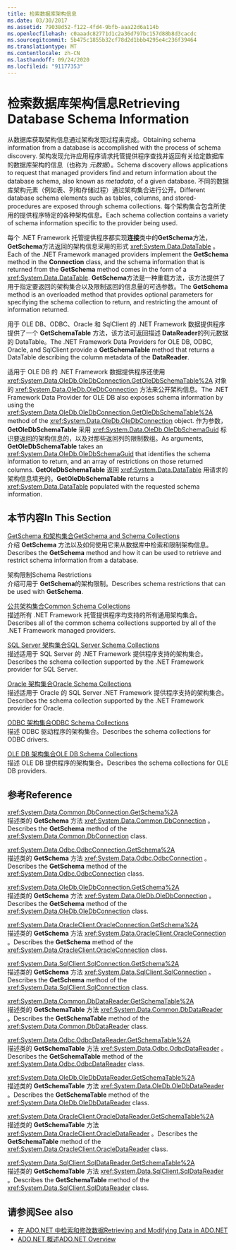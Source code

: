 ```yaml
---
title: 检索数据库架构信息
ms.date: 03/30/2017
ms.assetid: 79038d52-f122-4fd4-9bfb-aaa22d6a114b
ms.openlocfilehash: c0aaadc82771d1c2a36d797bc157d88b8d3cacdc
ms.sourcegitcommit: 5b475c1855b32cf78d2d1bbb4295e4c236f39464
ms.translationtype: MT
ms.contentlocale: zh-CN
ms.lasthandoff: 09/24/2020
ms.locfileid: "91177353"
---
```

# <a name="retrieving-database-schema-information"></a><span data-ttu-id="f9bd4-102">检索数据库架构信息</span><span class="sxs-lookup"><span data-stu-id="f9bd4-102">Retrieving Database Schema Information</span></span>

<span data-ttu-id="f9bd4-103">从数据库获取架构信息通过架构发现过程来完成。</span><span class="sxs-lookup"><span data-stu-id="f9bd4-103">Obtaining schema information from a database is accomplished with the process of schema discovery.</span></span> <span data-ttu-id="f9bd4-104">架构发现允许应用程序请求托管提供程序查找并返回有关给定数据库的数据库架构的信息（也称为 *元数据*）。</span><span class="sxs-lookup"><span data-stu-id="f9bd4-104">Schema discovery allows applications to request that managed providers find and return information about the database schema, also known as *metadata*, of a given database.</span></span> <span data-ttu-id="f9bd4-105">不同的数据库架构元素（例如表、列和存储过程）通过架构集合进行公开。</span><span class="sxs-lookup"><span data-stu-id="f9bd4-105">Different database schema elements such as tables, columns, and stored-procedures are exposed through schema collections.</span></span> <span data-ttu-id="f9bd4-106">每个架构集合包含所使用的提供程序特定的各种架构信息。</span><span class="sxs-lookup"><span data-stu-id="f9bd4-106">Each schema collection contains a variety of schema information specific to the provider being used.</span></span>  
  
 <span data-ttu-id="f9bd4-107">每个 .NET Framework 托管提供程序都实现**连接**类中的**GetSchema**方法， **GetSchema**方法返回的架构信息采用的形式 <xref:System.Data.DataTable> 。</span><span class="sxs-lookup"><span data-stu-id="f9bd4-107">Each of the .NET Framework managed providers implement the **GetSchema** method in the **Connection** class, and the schema information that is returned from the **GetSchema** method comes in the form of a <xref:System.Data.DataTable>.</span></span> <span data-ttu-id="f9bd4-108">**GetSchema**方法是一种重载方法，该方法提供了用于指定要返回的架构集合以及限制返回的信息量的可选参数。</span><span class="sxs-lookup"><span data-stu-id="f9bd4-108">The **GetSchema** method is an overloaded method that provides optional parameters for specifying the schema collection to return, and restricting the amount of information returned.</span></span>  
  
 <span data-ttu-id="f9bd4-109">用于 OLE DB、ODBC、Oracle 和 SqlClient 的 .NET Framework 数据提供程序提供了一个 **GetSchemaTable** 方法，该方法可返回描述 **DataReader**的列元数据的 DataTable。</span><span class="sxs-lookup"><span data-stu-id="f9bd4-109">The .NET Framework Data Providers for OLE DB, ODBC, Oracle, and SqlClient provide a **GetSchemaTable** method that returns a DataTable describing the column metadata of the **DataReader**.</span></span>  
  
 <span data-ttu-id="f9bd4-110">适用于 OLE DB 的 .NET Framework 数据提供程序还使用 <xref:System.Data.OleDb.OleDbConnection.GetOleDbSchemaTable%2A> 对象的 <xref:System.Data.OleDb.OleDbConnection> 方法来公开架构信息。</span><span class="sxs-lookup"><span data-stu-id="f9bd4-110">The .NET Framework Data Provider for OLE DB also exposes schema information by using the <xref:System.Data.OleDb.OleDbConnection.GetOleDbSchemaTable%2A> method of the <xref:System.Data.OleDb.OleDbConnection> object.</span></span> <span data-ttu-id="f9bd4-111">作为参数， **GetOleDbSchemaTable** 采用 <xref:System.Data.OleDb.OleDbSchemaGuid> 标识要返回的架构信息的，以及对那些返回列的限制数组。</span><span class="sxs-lookup"><span data-stu-id="f9bd4-111">As arguments, **GetOleDbSchemaTable** takes an <xref:System.Data.OleDb.OleDbSchemaGuid> that identifies the schema information to return, and an array of restrictions on those returned columns.</span></span> <span data-ttu-id="f9bd4-112">**GetOleDbSchemaTable** 返回 <xref:System.Data.DataTable> 用请求的架构信息填充的。</span><span class="sxs-lookup"><span data-stu-id="f9bd4-112">**GetOleDbSchemaTable** returns a <xref:System.Data.DataTable> populated with the requested schema information.</span></span>  
  
## <a name="in-this-section"></a><span data-ttu-id="f9bd4-113">本节内容</span><span class="sxs-lookup"><span data-stu-id="f9bd4-113">In This Section</span></span>  

 [<span data-ttu-id="f9bd4-114">GetSchema 和架构集合</span><span class="sxs-lookup"><span data-stu-id="f9bd4-114">GetSchema and Schema Collections</span></span>](getschema-and-schema-collections.md)  
 <span data-ttu-id="f9bd4-115">介绍 **GetSchema** 方法以及如何使用它来从数据库中检索和限制架构信息。</span><span class="sxs-lookup"><span data-stu-id="f9bd4-115">Describes the **GetSchema** method and how it can be used to retrieve and restrict schema information from a database.</span></span>  
  
 <span data-ttu-id="f9bd4-116">架构限制</span><span class="sxs-lookup"><span data-stu-id="f9bd4-116">Schema Restrictions</span></span>  
 <span data-ttu-id="f9bd4-117">介绍可用于 **GetSchema**的架构限制。</span><span class="sxs-lookup"><span data-stu-id="f9bd4-117">Describes schema restrictions that can be used with **GetSchema**.</span></span>  
  
 [<span data-ttu-id="f9bd4-118">公共架构集合</span><span class="sxs-lookup"><span data-stu-id="f9bd4-118">Common Schema Collections</span></span>](common-schema-collections.md)  
 <span data-ttu-id="f9bd4-119">描述所有 .NET Framework 托管提供程序均支持的所有通用架构集合。</span><span class="sxs-lookup"><span data-stu-id="f9bd4-119">Describes all of the common schema collections supported by all of the .NET Framework managed providers.</span></span>  
  
 [<span data-ttu-id="f9bd4-120">SQL Server 架构集合</span><span class="sxs-lookup"><span data-stu-id="f9bd4-120">SQL Server Schema Collections</span></span>](sql-server-schema-collections.md)  
 <span data-ttu-id="f9bd4-121">描述适用于 SQL Server 的 .NET Framework 提供程序支持的架构集合。</span><span class="sxs-lookup"><span data-stu-id="f9bd4-121">Describes the schema collection supported by the .NET Framework provider for SQL Server.</span></span>  
  
 [<span data-ttu-id="f9bd4-122">Oracle 架构集合</span><span class="sxs-lookup"><span data-stu-id="f9bd4-122">Oracle Schema Collections</span></span>](oracle-schema-collections.md)  
 <span data-ttu-id="f9bd4-123">描述适用于 Oracle 的 SQL Server .NET Framework 提供程序支持的架构集合。</span><span class="sxs-lookup"><span data-stu-id="f9bd4-123">Describes the schema collection supported by the .NET Framework provider for Oracle.</span></span>  
  
 [<span data-ttu-id="f9bd4-124">ODBC 架构集合</span><span class="sxs-lookup"><span data-stu-id="f9bd4-124">ODBC Schema Collections</span></span>](odbc-schema-collections.md)  
 <span data-ttu-id="f9bd4-125">描述 ODBC 驱动程序的架构集合。</span><span class="sxs-lookup"><span data-stu-id="f9bd4-125">Describes the schema collections for ODBC drivers.</span></span>  
  
 [<span data-ttu-id="f9bd4-126">OLE DB 架构集合</span><span class="sxs-lookup"><span data-stu-id="f9bd4-126">OLE DB Schema Collections</span></span>](ole-db-schema-collections.md)  
 <span data-ttu-id="f9bd4-127">描述 OLE DB 提供程序的架构集合。</span><span class="sxs-lookup"><span data-stu-id="f9bd4-127">Describes the schema collections for OLE DB providers.</span></span>  
  
## <a name="reference"></a><span data-ttu-id="f9bd4-128">参考</span><span class="sxs-lookup"><span data-stu-id="f9bd4-128">Reference</span></span>  

 <xref:System.Data.Common.DbConnection.GetSchema%2A>  
 <span data-ttu-id="f9bd4-129">描述类的 **GetSchema** 方法 <xref:System.Data.Common.DbConnection> 。</span><span class="sxs-lookup"><span data-stu-id="f9bd4-129">Describes the **GetSchema** method of the <xref:System.Data.Common.DbConnection> class.</span></span>  
  
 <xref:System.Data.Odbc.OdbcConnection.GetSchema%2A>  
 <span data-ttu-id="f9bd4-130">描述类的 **GetSchema** 方法 <xref:System.Data.Odbc.OdbcConnection> 。</span><span class="sxs-lookup"><span data-stu-id="f9bd4-130">Describes the **GetSchema** method of the <xref:System.Data.Odbc.OdbcConnection> class.</span></span>  
  
 <xref:System.Data.OleDb.OleDbConnection.GetSchema%2A>  
 <span data-ttu-id="f9bd4-131">描述类的 **GetSchema** 方法 <xref:System.Data.OleDb.OleDbConnection> 。</span><span class="sxs-lookup"><span data-stu-id="f9bd4-131">Describes the **GetSchema** method of the <xref:System.Data.OleDb.OleDbConnection> class.</span></span>  
  
 <xref:System.Data.OracleClient.OracleConnection.GetSchema%2A>  
 <span data-ttu-id="f9bd4-132">描述类的 **GetSchema** 方法 <xref:System.Data.OracleClient.OracleConnection> 。</span><span class="sxs-lookup"><span data-stu-id="f9bd4-132">Describes the **GetSchema** method of the <xref:System.Data.OracleClient.OracleConnection> class.</span></span>  
  
 <xref:System.Data.SqlClient.SqlConnection.GetSchema%2A>  
 <span data-ttu-id="f9bd4-133">描述类的 **GetSchema** 方法 <xref:System.Data.SqlClient.SqlConnection> 。</span><span class="sxs-lookup"><span data-stu-id="f9bd4-133">Describes the **GetSchema** method of the <xref:System.Data.SqlClient.SqlConnection> class.</span></span>  
  
 <xref:System.Data.Common.DbDataReader.GetSchemaTable%2A>  
 <span data-ttu-id="f9bd4-134">描述类的 **GetSchemaTable** 方法 <xref:System.Data.Common.DbDataReader> 。</span><span class="sxs-lookup"><span data-stu-id="f9bd4-134">Describes the **GetSchemaTable** method of the <xref:System.Data.Common.DbDataReader> class.</span></span>  
  
 <xref:System.Data.Odbc.OdbcDataReader.GetSchemaTable%2A>  
 <span data-ttu-id="f9bd4-135">描述类的 **GetSchemaTable** 方法 <xref:System.Data.Odbc.OdbcDataReader> 。</span><span class="sxs-lookup"><span data-stu-id="f9bd4-135">Describes the **GetSchemaTable** method of the <xref:System.Data.Odbc.OdbcDataReader> class.</span></span>  
  
 <xref:System.Data.OleDb.OleDbDataReader.GetSchemaTable%2A>  
 <span data-ttu-id="f9bd4-136">描述类的 **GetSchemaTable** 方法 <xref:System.Data.OleDb.OleDbDataReader> 。</span><span class="sxs-lookup"><span data-stu-id="f9bd4-136">Describes the **GetSchemaTable** method of the <xref:System.Data.OleDb.OleDbDataReader> class.</span></span>  
  
 <xref:System.Data.OracleClient.OracleDataReader.GetSchemaTable%2A>  
 <span data-ttu-id="f9bd4-137">描述类的 **GetSchemaTable** 方法 <xref:System.Data.OracleClient.OracleDataReader> 。</span><span class="sxs-lookup"><span data-stu-id="f9bd4-137">Describes the **GetSchemaTable** method of the <xref:System.Data.OracleClient.OracleDataReader> class.</span></span>  
  
 <xref:System.Data.SqlClient.SqlDataReader.GetSchemaTable%2A>  
 <span data-ttu-id="f9bd4-138">描述类的 **GetSchemaTable** 方法 <xref:System.Data.SqlClient.SqlDataReader> 。</span><span class="sxs-lookup"><span data-stu-id="f9bd4-138">Describes the **GetSchemaTable** method of the <xref:System.Data.SqlClient.SqlDataReader> class.</span></span>  
  
## <a name="see-also"></a><span data-ttu-id="f9bd4-139">请参阅</span><span class="sxs-lookup"><span data-stu-id="f9bd4-139">See also</span></span>

- [<span data-ttu-id="f9bd4-140">在 ADO.NET 中检索和修改数据</span><span class="sxs-lookup"><span data-stu-id="f9bd4-140">Retrieving and Modifying Data in ADO.NET</span></span>](retrieving-and-modifying-data.md)
- [<span data-ttu-id="f9bd4-141">ADO.NET 概述</span><span class="sxs-lookup"><span data-stu-id="f9bd4-141">ADO.NET Overview</span></span>](ado-net-overview.md)
